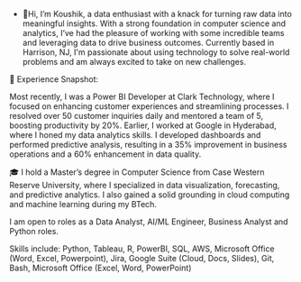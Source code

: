 - 👋Hi, I’m Koushik, a data enthusiast with a knack for turning raw data into meaningful insights. With a strong foundation in computer science and analytics, I’ve had the pleasure of working with some incredible teams and leveraging data to drive business outcomes. Currently based in Harrison, NJ, I'm passionate about using technology to solve real-world problems and am always excited to take on new challenges.

💼 Experience Snapshot:

Most recently, I was a Power BI Developer at Clark Technology, where I focused on enhancing customer experiences and streamlining processes. I resolved over 50 customer inquiries daily and mentored a team of 5, boosting productivity by 20%.
Earlier, I worked at Google in Hyderabad, where I honed my data analytics skills. I developed dashboards and performed predictive analysis, resulting in a 35% improvement in business operations and a 60% enhancement in data quality. 

🎓 I hold a Master’s degree in Computer Science from Case Western Reserve University, where I specialized in data visualization, forecasting, and predictive analytics. I also gained a solid grounding in cloud computing and machine learning during my BTech.


I am open to roles as a Data Analyst, AI/ML Engineer, Business Analyst and Python roles. 

Skills include: Python, Tableau, R, PowerBI, SQL, AWS, Microsoft Office (Word, Excel, Powerpoint), Jira, Google Suite (Cloud, Docs, Slides), Git, Bash, Microsoft Office (Excel, Word, PowerPoint) 


<!---
koushikcodes21/koushikcodes21 is a ✨ special ✨ repository because its `README.md` (this file) appears on your GitHub profile.
You can click the Preview link to take a look at your changes.
--->
